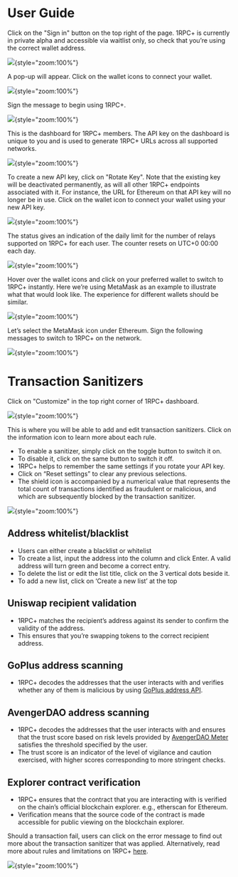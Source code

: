 # User Guide

Click on the "Sign in" button on the top right of the page. 1RPC+ is currently in private alpha and accessible via waitlist only, so check that you’re using the correct wallet address.

![](../../assets/1rpc/1RPC+_1.png){style="zoom:100%"}

A pop-up will appear. Click on the wallet icons to connect your wallet. 

![](../../assets/1rpc/1RPC+_2.png){style="zoom:100%"}

Sign the message to begin using 1RPC+. 

![](../../assets/1rpc/1RPC+_3.png){style="zoom:100%"}

This is the dashboard for 1RPC+ members. The API key on the dashboard is unique to you and is used to generate 1RPC+ URLs across all supported networks. 

![](../../assets/1rpc/1RPC+_4.png){style="zoom:100%"}

To create a new API key, click on "Rotate Key". Note that the existing key will be deactivated permanently, as will all other 1RPC+ endpoints associated with it. For instance, the URL for Ethereum on that API key will no longer be in use. Click on the wallet icon to connect your wallet using your new API key. 

![](../../assets/1rpc/1RPC+_5.png){style="zoom:100%"}

The status gives an indication of the daily limit for the number of relays supported on 1RPC+ for each user. The counter resets on UTC+0 00:00 each day. 

![](../../assets/1rpc/1RPC+_6.png){style="zoom:100%"}

Hover over the wallet icons and click on your preferred wallet to switch to 1RPC+ instantly. Here we’re using MetaMask as an example to illustrate what that would look like. The experience for different wallets should be similar. 

![](../../assets/1rpc/1RPC+_7.png){style="zoom:100%"}

Let’s select the MetaMask icon under Ethereum. Sign the following messages to switch to 1RPC+ on the network. 

![](../../assets/1rpc/1RPC+_8.png){style="zoom:100%"}

# Transaction Sanitizers

Click on "Customize" in the top right corner of 1RPC+ dashboard. 

![](../../assets/1rpc/1RPC+_9.png){style="zoom:100%"}

This is where you will be able to add and edit transaction sanitizers. Click on the information icon to learn more about each rule. 

* To enable a sanitizer, simply click on the toggle button to switch it on. 
* To disable it, click on the same button to switch it off. 
* 1RPC+ helps to remember the same settings if you rotate your API key. 
* Click on “Reset settings” to clear any previous selections. 
* The shield icon is accompanied by a numerical value that represents the total count of transactions identified as fraudulent or malicious, and which are subsequently blocked by the transaction sanitizer.

![](../../assets/1rpc/1RPC+_10.png){style="zoom:100%"}

## Address whitelist/blacklist

* Users can either create a blacklist or whitelist
* To create a list, input the address into the column and click Enter. A valid address will turn green and become a correct entry.
* To delete the list or edit the list title, click on the 3 vertical dots beside it. 
* To add a new list, click on ‘Create a new list’ at the top 

##  Uniswap recipient validation
* 1RPC+ matches the recipient’s address against its sender to confirm the validity of the address.
* This ensures that you’re swapping tokens to the correct recipient address. 

## GoPlus address scanning
* 1RPC+ decodes the addresses that the user interacts with and verifies whether any of them is malicious by using [GoPlus address API](https://gopluslabs.io/).

## AvengerDAO address scanning
* 1RPC+ decodes the addresses that the user interacts with and ensures that the trust score based on risk levels provided by [AvengerDAO Meter](https://www.avengerdao.org/docs/meter/consumer-api/Endpoints#data) satisfies the threshold specified by the user.
* The trust score is an indicator of the level of vigilance and caution exercised, with higher scores corresponding to more stringent checks. 

## Explorer contract verification
* 1RPC+ ensures that the contract that you are interacting with is verified on the chain’s official blockchain explorer. e.g., etherscan for Ethereum.
* Verification means that the source code of the contract is made accessible for public viewing on the blockchain explorer. 

Should a transaction fail, users can click on the error message to find out more about the transaction sanitizer that was applied. Alternatively, read more about rules and limitations on 1RPC+ [here](./spec.md). 

![](../../assets/1rpc/1RPC+_11.png){style="zoom:100%"}
